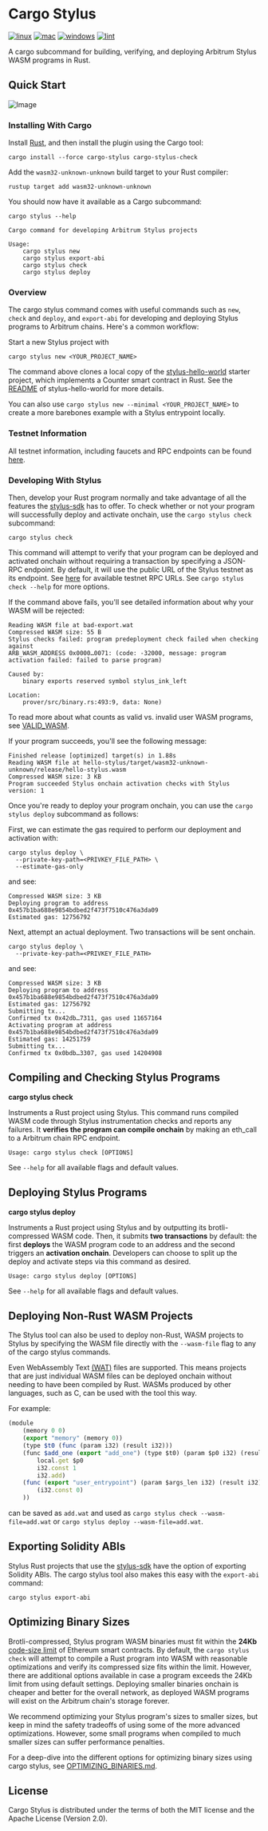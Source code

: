 # Cargo Stylus 

[![linux](https://github.com/OffchainLabs/cargo-stylus/actions/workflows/linux.yml/badge.svg)](https://github.com/OffchainLabs/cargo-stylus/actions/workflows/linux.yml) [![mac](https://github.com/OffchainLabs/cargo-stylus/actions/workflows/mac.yml/badge.svg)](https://github.com/OffchainLabs/cargo-stylus/actions/workflows/mac.yml) [![windows](https://github.com/OffchainLabs/cargo-stylus/actions/workflows/windows.yml/badge.svg)](https://github.com/OffchainLabs/cargo-stylus/actions/workflows/windows.yml) [![lint](https://github.com/OffchainLabs/cargo-stylus/actions/workflows/check.yml/badge.svg)](https://github.com/OffchainLabs/cargo-stylus/actions/workflows/check.yml)

A cargo subcommand for building, verifying, and deploying Arbitrum Stylus WASM programs in Rust.

## Quick Start

![Image](./header.png)

### Installing With Cargo

Install [Rust](https://www.rust-lang.org/tools/install), and then install the plugin using the Cargo tool:

```
cargo install --force cargo-stylus cargo-stylus-check
```

Add the `wasm32-unknown-unknown` build target to your Rust compiler:

```
rustup target add wasm32-unknown-unknown
```

You should now have it available as a Cargo subcommand:

```
cargo stylus --help

Cargo command for developing Arbitrum Stylus projects

Usage: 
    cargo stylus new
    cargo stylus export-abi
    cargo stylus check 
    cargo stylus deploy
```

### Overview

The cargo stylus command comes with useful commands such as `new`, `check` and `deploy`, and `export-abi` for developing and deploying Stylus programs to Arbitrum chains. Here's a common workflow: 

Start a new Stylus project with 

```
cargo stylus new <YOUR_PROJECT_NAME>
```

The command above clones a local copy of the [stylus-hello-world](https://github.com/OffchainLabs/stylus-hello-world) starter project, which implements a Counter smart contract in Rust. See the [README](https://github.com/OffchainLabs/stylus-hello-world/blob/main/README.md) of stylus-hello-world for more details. 

You can also use `cargo stylus new --minimal <YOUR_PROJECT_NAME>` to create a more barebones example with a Stylus entrypoint locally.

### Testnet Information

All testnet information, including faucets and RPC endpoints can be found [here](https://docs.arbitrum.io/stylus/reference/testnet-information).


### Developing With Stylus

Then, develop your Rust program normally and take advantage of all the features the [stylus-sdk](https://github.com/OffchainLabs/stylus-sdk-rs) has to offer. To check whether or not your program will successfully deploy and activate onchain, use the `cargo stylus check` subcommand:

```
cargo stylus check
```

This command will attempt to verify that your program can be deployed and activated onchain without requiring a transaction by specifying a JSON-RPC endpoint. By default, it will use the public URL of the Stylus testnet as its endpoint. See [here](https://docs.arbitrum.io/stylus/reference/testnet-information) for available testnet RPC URLs. See `cargo stylus check --help` for more options.

If the command above fails, you'll see detailed information about why your WASM will be rejected:

```
Reading WASM file at bad-export.wat
Compressed WASM size: 55 B
Stylus checks failed: program predeployment check failed when checking against 
ARB_WASM_ADDRESS 0x0000…0071: (code: -32000, message: program activation failed: failed to parse program)

Caused by:
    binary exports reserved symbol stylus_ink_left

Location:
    prover/src/binary.rs:493:9, data: None)
```

To read more about what counts as valid vs. invalid user WASM programs, see [VALID_WASM](./check/VALID_WASM.md).

If your program succeeds, you'll see the following message:

```
Finished release [optimized] target(s) in 1.88s
Reading WASM file at hello-stylus/target/wasm32-unknown-unknown/release/hello-stylus.wasm
Compressed WASM size: 3 KB
Program succeeded Stylus onchain activation checks with Stylus version: 1
```

Once you're ready to deploy your program onchain, you can use the `cargo stylus deploy` subcommand as follows:

First, we can estimate the gas required to perform our deployment and activation with:

```
cargo stylus deploy \
  --private-key-path=<PRIVKEY_FILE_PATH> \
  --estimate-gas-only
```

and see:

```
Compressed WASM size: 3 KB
Deploying program to address 0x457b1ba688e9854bdbed2f473f7510c476a3da09
Estimated gas: 12756792
```

Next, attempt an actual deployment. Two transactions will be sent onchain.

```
cargo stylus deploy \
  --private-key-path=<PRIVKEY_FILE_PATH>
```

and see:

```
Compressed WASM size: 3 KB
Deploying program to address 0x457b1ba688e9854bdbed2f473f7510c476a3da09
Estimated gas: 12756792
Submitting tx...
Confirmed tx 0x42db…7311, gas used 11657164
Activating program at address 0x457b1ba688e9854bdbed2f473f7510c476a3da09
Estimated gas: 14251759
Submitting tx...
Confirmed tx 0x0bdb…3307, gas used 14204908
```

## Compiling and Checking Stylus Programs

**cargo stylus check**

Instruments a Rust project using Stylus. This command runs compiled WASM code through Stylus instrumentation checks and reports any failures. It **verifies the program can compile onchain** by making an eth_call to a Arbitrum chain RPC endpoint.

```
Usage: cargo stylus check [OPTIONS]
```

See `--help` for all available flags and default values.

## Deploying Stylus Programs

**cargo stylus deploy**

Instruments a Rust project using Stylus and by outputting its brotli-compressed WASM code. Then, it submits **two transactions** by default: the first **deploys** the WASM program code to an address and the second triggers an **activation onchain**. Developers can choose to split up the deploy and activate steps via this command as desired.

```
Usage: cargo stylus deploy [OPTIONS]
```

See `--help` for all available flags and default values.

## Deploying Non-Rust WASM Projects

The Stylus tool can also be used to deploy non-Rust, WASM projects to Stylus by specifying the WASM file directly with the `--wasm-file` flag to any of the cargo stylus commands. 

Even WebAssembly Text [(WAT)](https://www.webassemblyman.com/wat_webassembly_text_format.html) files are supported. This means projects that are just individual WASM files can be deployed onchain without needing to have been compiled by Rust. WASMs produced by other languages, such as C, can be used with the tool this way.

For example:

```js
(module
    (memory 0 0)
    (export "memory" (memory 0))
    (type $t0 (func (param i32) (result i32)))
    (func $add_one (export "add_one") (type $t0) (param $p0 i32) (result i32)
        local.get $p0
        i32.const 1
        i32.add)
    (func (export "user_entrypoint") (param $args_len i32) (result i32)
        (i32.const 0)
    ))
```

can be saved as `add.wat` and used as `cargo stylus check --wasm-file=add.wat` or `cargo stylus deploy --wasm-file=add.wat`.

## Exporting Solidity ABIs

Stylus Rust projects that use the [stylus-sdk](https://github.com/OffchainLabs/stylus-sdk-rs) have the option of exporting Solidity ABIs. The cargo stylus tool also makes this easy with the `export-abi` command:

```
cargo stylus export-abi
```

## Optimizing Binary Sizes

Brotli-compressed, Stylus program WASM binaries must fit within the **24Kb** [code-size limit](https://ethereum.org/en/developers/tutorials/downsizing-contracts-to-fight-the-contract-size-limit/) of Ethereum smart contracts. By default, the `cargo stylus check` will attempt to compile a Rust program into WASM with reasonable optimizations and verify its compressed size fits within the limit. However, there are additional options available in case a program exceeds the 24Kb limit from using default settings. Deploying smaller binaries onchain is cheaper and better for the overall network, as deployed WASM programs will exist on the Arbitrum chain's storage forever. 

We recommend optimizing your Stylus program's sizes to smaller sizes, but keep in mind the safety tradeoffs of using some of the more advanced optimizations. However, some small programs when compiled to much smaller sizes can suffer performance penalties.

For a deep-dive into the different options for optimizing binary sizes using cargo stylus, see [OPTIMIZING_BINARIES.md](./check/OPTIMIZING_BINARIES.md).

## License

Cargo Stylus is distributed under the terms of both the MIT license and the Apache License (Version 2.0).

